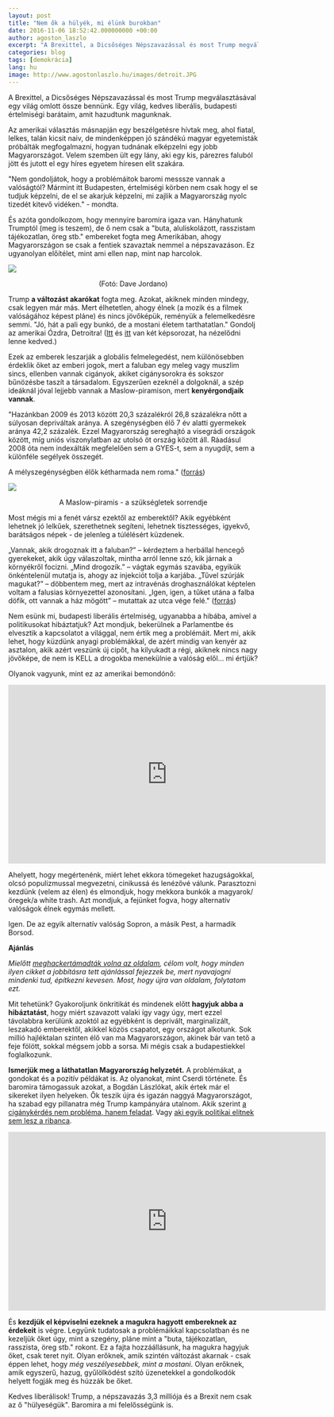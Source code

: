 ```yaml
---
layout: post
title: "Nem ők a hülyék, mi élünk burokban"
date: 2016-11-06 18:52:42.000000000 +00:00
author: agoston_laszlo
excerpt: "A Brexittel, a Dicsőséges Népszavazással és most Trump megválasztásával egy világ omlott össze bennünk. Egy világ, kedves liberális, budapesti értelmiségi barátaim, amit hazudtunk magunknak."
categories: blog
tags: [demokrácia]
lang: hu
image: http://www.agostonlaszlo.hu/images/detroit.JPG
---
```


A Brexittel, a Dicsőséges Népszavazással és most Trump megválasztásával egy világ omlott össze bennünk. Egy világ, kedves liberális, budapesti értelmiségi barátaim, amit hazudtunk magunknak.

Az amerikai választás másnapján egy beszélgetésre hívtak meg, ahol fiatal, lelkes, talán kicsit naiv, de mindenképpen jó szándékú magyar egyetemisták próbálták megfogalmazni, hogyan tudnának elképzelni egy jobb Magyarországot. Velem szemben ült egy lány, aki egy kis, párezres faluból jött és jutott el egy híres egyetem híresen elit szakára. 

"Nem gondoljátok, hogy a problémáitok baromi messsze vannak a valóságtól? Mármint itt Budapesten, értelmiségi körben nem csak hogy el se tudjuk képzelni, de el se akarjuk képzelni, mi zajlik a Magyarország nyolc tizedét kitevő vidéken." - mondta.

És azóta gondolkozom, hogy mennyire baromira igaza van. Hányhatunk Trumptól (meg is teszem), de ő nem csak a "buta, aluliskolázott, rasszistam tájékozatlan, öreg stb." embereket fogta meg Amerikában, ahogy Magyarországon se csak a fentiek szavaztak nemmel a népszavazáson. Ez ugyanolyan előítélet, mint ami ellen nap, mint nap harcolok. 

![](http://www.agostonlaszlo.hu/images/detroit.JPG)
<center>(Fotó: Dave Jordano)</center>

Trump **a változást akarókat** fogta meg. Azokat, akiknek minden mindegy, csak legyen már más. Mert élhetetlen, ahogy élnek (a mozik és a filmek valóságához képest pláne) és nincs jövőképük, reményük a felemelkedésre semmi. "Jó, hát a pali egy bunkó, de a mostani életem tarthatatlan." Gondolj az amerikai Ózdra, Detroitra! ([Itt](http://index.hu/nagykep/2013/03/18/detroit/) és [itt](http://index.hu/nagykep/2015/08/21/magyar_fotos_nepesitette_be_az_ures_varost/) van két képsorozat, ha nézelődni lenne kedved.)

Ezek az emberek leszarják a globális felmelegedést, nem különösebben érdeklik őket az emberi jogok, mert a faluban egy meleg vagy muszlim sincs, ellenben vannak cigányok, akiket cigánysorokra és sokszor bűnözésbe taszít a társadalom. Egyszerűen ezeknél a dolgoknál, a szép ideáknál jóval lejjebb vannak  a Maslow-piramison, mert **kenyérgondjaik vannak**.

"Hazánkban 2009 és 2013 között 20,3 százalékról 26,8 százalékra nőtt a súlyosan depriváltak aránya. A szegénységben élő 7 év alatti gyermekek aránya 42,2 százalék. Ezzel Magyarország sereghajtó a visegrádi országok között, míg uniós viszonylatban az utolsó öt ország között áll. Ráadásul 2008 óta nem indexálták megfelelően sem a GYES-t, sem a nyugdíjt, sem a különféle segélyek összegét.

A mélyszegénységben élők kétharmada nem roma." ([forrás](http://hu.euronews.com/2015/06/15/egyre-tobb-gyermek-el-melyszegenysegben-magyarorszagon-ki-segit-rajtuk))

![](http://www.agostonlaszlo.hu/images/maslow.jpg)
<center>A Maslow-piramis - a szükségletek sorrendje</center>

Most mégis mi a fenét vársz ezektől az emberektől? Akik egyébként lehetnek jó lelkűek, szerethetnek segíteni, lehetnek tisztességes, igyekvő, barátságos népek - de jelenleg a túlélésért küzdenek. 

„Vannak, akik drogoznak itt a faluban?” – kérdeztem a herbállal hencegő gyerekeket, akik úgy válaszoltak, mintha arról lenne szó, kik járnak a környékről focizni. „Mind drogozik.” – vágtak egymás szavába, egyikük önkéntelenül mutatja is, ahogy az injekciót tolja a karjába. „Tűvel szúrják magukat?” – döbbentem meg, mert az intravénás droghasználókat képtelen voltam a falusias környezettel azonosítani. „Igen, igen, a tűket utána a falba döfik, ott vannak a ház mögött” – mutattak az utca vége felé." ([forrás](http://index.hu/belfold/2015/04/16/dizajnerdrogdalun/))

Nem esünk mi, budapesti liberális értelmiség, ugyanabba a hibába, amivel a politikusokat hibáztatjuk? Azt mondjuk, bekerülnek a Parlamentbe és elvesztik a kapcsolatot a világgal, nem értik meg a problémáit. Mert mi, akik lehet, hogy küzdünk anyagi problémákkal, de azért mindig van kenyér az asztalon, akik azért veszünk új cipőt, ha kilyukadt a régi, akiknek nincs nagy jövőképe, de nem is KELL a drogokba menekülnie a valóság elől... mi értjük?

Olyanok vagyunk, mint ez az amerikai bemondónő:

<iframe src="https://player.vimeo.com/video/191150858" width="640" height="360" frameborder="0" webkitallowfullscreen mozallowfullscreen allowfullscreen></iframe>

Ahelyett, hogy megértenénk, miért lehet ekkora tömegeket hazugságokkal, olcsó populizmussal megvezetni, cinikussá és lenézővé válunk. Parasztozni kezdünk (velem az élen) és elmondjuk, hogy mekkora bunkók a magyarok/öregek/a white trash. Azt mondjuk, a fejünket fogva, hogy alternatív valóságok élnek egymás mellett.

Igen. De az egyik alternatív valóság Sopron, a másik Pest, a harmadik Borsod.

**Ajánlás**

*Mielőtt [meghackertámadták volna az oldalam](http://agostonlaszlo.hu/blog/visszatertem), célom volt, hogy minden ilyen cikket a jobbításra tett ajánlással fejezzek be, mert nyavajogni mindenki tud, építkezni kevesen. Most, hogy újra van oldalam, folytatom ezt.*

Mit tehetünk? Gyakoroljunk önkritikát és mindenek előtt **hagyjuk abba a hibáztatást**, hogy miért szavazott valaki így vagy úgy, mert ezzel távolabbra kerülünk azoktól az egyébként is deprivált, marginalizált, leszakadó emberektől, akikkel közös csapatot, egy országot alkotunk. Sok millió hajléktalan szinten élő van ma Magyarországon, akinek bár van tető a feje fölött, sokkal mégsem jobb a sorsa. Mi mégis csak a budapestiekkel foglalkozunk.

**Ismerjük meg a láthatatlan Magyarország helyzetét.** A problémákat, a gondokat és a pozitív példákat is. Az olyanokat, mint Cserdi története. És baromira támogassuk azokat, a Bogdán Lászlókat, akik értek már el sikereket ilyen helyeken. Ők teszik újra és igazán naggyá Magyarországot, ha szabad egy pillanatra még Trump kampányára utalnom. Akik szerint [a cigánykérdés nem probléma, hanem feladat](http://www.origo.hu/itthon/20150618-cserdi-bogdan-laszlo-cigany-roma-jobbik.html). Vagy [aki egyik politikai elitnek sem lesz a ribanca](http://mandiner.hu/cikk/20150818_egyik_politikai_elitnek_sem_leszek_a_ribanca_a_cserdi_polgarmester_bogdan_laszlo_a_mandinernek).

<iframe src="https://player.vimeo.com/video/191125143" width="640" height="360" frameborder="0" webkitallowfullscreen mozallowfullscreen allowfullscreen></iframe>

És **kezdjük el képviselni ezeknek a magukra hagyott embereknek az érdekeit** is végre. Legyünk tudatosak a problémáikkal kapcsolatban és ne kezeljük őket úgy, mint a szegény, pláne mint a "buta, tájékozatlan, rasszista, öreg stb." rokont. Ez a fajta hozzáállásunk, ha magukra hagyjuk őket, csak teret nyit. Olyan erőknek, amik szintén változást akarnak - csak éppen lehet, hogy *még veszélyesebbek, mint a mostani*. Olyan erőknek, amik egyszerű, hazug, gyűlölködést szító üzenetekkel a gondolkodók helyett fogják meg és húzzák be őket.

Kedves liberálisok! Trump, a népszavazás 3,3 milliója és a Brexit nem csak az ő "hülyeségük". Baromira a mi felelősségünk is.





